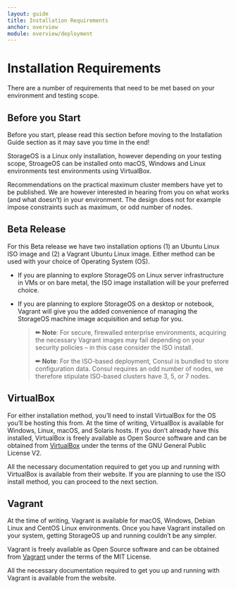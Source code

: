 ```yaml
---
layout: guide
title: Installation Requirements
anchor: overview
module: overview/deployment
---
```


# Installation Requirements

There are a number of requirements that need to be met based on your environment and testing scope.

## Before you Start
Before you start, please read this section before moving to the Installation Guide section as it may save you time in the end!

StorageOS is a Linux only installation, however depending on your testing scope, StroageOS can be installed onto macOS, Windows and Linux environments test environments using VirtualBox.

Recommendations on the practical maximum cluster members have yet to be published.  We are however interested in hearing from you on what works (and what doesn’t) in your environment.  The design does not for example impose constraints such as maximum, or odd number of nodes.

## Beta Release
For this Beta release we have two installation options (1) an Ubuntu Linux ISO image and (2) a Vagrant Ubuntu Linux image.  Either method can be used with your choice of Operating System (OS).

- If you are planning to explore StorageOS on Linux server infrastructure in VMs or on bare metal, the ISO image installation will be your preferred choice.

- If you are planning to explore StorageOS on a desktop or notebook, Vagrant will give you the added convenience of managing the StorageOS machine image acquisition and setup for you.

    >**&#x270F; Note**: For secure, firewalled enterprise environments, acquiring the necessary Vagrant images may fail depending on your security policies – in this case consider the ISO install.
    >
    >**&#x270F; Note**: For the ISO-based deployment, Consul is bundled to store configuration data. Consul requires an odd number of nodes, we therefore stipulate ISO-based clusters have 3, 5, or 7 nodes.

## <a name="VirtualBox"></a> VirtualBox
For either installation method, you’ll need to install VirtualBox for the OS you’ll be hosting this from.  At the time of writing, VirtualBox is available for Windows, Linux, macOS, and Solaris hosts.  If you don’t already have this installed, VirtualBox is freely available as Open Source software and can be obtained from [VirtualBox](https://www.virtualbox.org) under the terms of the GNU General Public License V2.

All the necessary documentation required to get you up and running with VirtualBox is available from their website.
If you are planning to use the ISO install method, you can proceed to the next section.

## <a name="Vagrant"></a> Vagrant
At the time of writing, Vagrant is available for macOS, Windows, Debian Linux and CentOS Linux environments.  Once you have Vagrant installed on your system, getting StorageOS up and running couldn’t be any simpler.

Vagrant is freely available as Open Source software and can be obtained from [Vagrant](http://vagrantup.com) under the terms of the MIT License.

All the necessary documentation required to get you up and running with Vagrant is available from the website.


<!--- ## Number of Controllers

You can deploy StorageOS as a single-node or as multiple-node cluster:

* In a single-node deployment, most HA functionality (e.g. failover, replication) is not available.

* Multiple-node clusters synchronize support volume replication and automatic failover upon node or volume failure.

We do not yet have recommendations on the practical maximum cluster members, but are very interested in hearing from you about what works well (and what does not) in your environment. The design does not impose any constraints (i.e., maximum number, or odd number).

:warning: In the ISO-based deployment, Consul is bundled to store configuration data. Consul requires an odd number of nodes, so we recommend that ISO-based clusters have 3, 5, or 7 nodes.

## Hyper-converged, Dedicated, or Mixed-mode



## Deployment Method
StorageOS offers the following deployment options:
1. ISO-based single node client/server (using ISO to deploy both the control plane and data plane in one VM or physical machine with Docker and dependencies integrated in a single Ubuntu image.
2. ISO-based multi-node HA server with a client running on each server and containers deployed on the same node as StorageOS for lowest latency.
3. ISO-based multi-node HA server with a remote client container installation (to integrate with an existing Docker environment running on VMWare)
4. Container-based installation into existing an Docker environment (available for GA).
4. Automated Kubernetes-driven installation for an existing Kubernetes environment (available for GA).
5. Vagrant-based developer edition for VirtualBox.

This documentation covers deployment types 1 through 3. Live cluster expansion is a manual process that StorageOS will assist with today. We will automated that process for GA. The easiest ways to test StorageOS is to use option 1 or 2 because the entire process is fully automated. If you want to test option 3, refer to the __*StorageOS Stand Alone Client Installation Guide*__. To test the Vagrant installation, contact StorageOS for assistance.

**Note**: This is a Beta version of the software. Do NOT, under any circumstances, use this version for production. You should assume that any data stored on this storage array is non-essential test data and may be lost at any time. We are testing a zero downtime, data-in-place upgrade processes now, and this feature will be ready for GA. Until this is ready, assume upgrades may require that you redeploy the product restore data. --->
